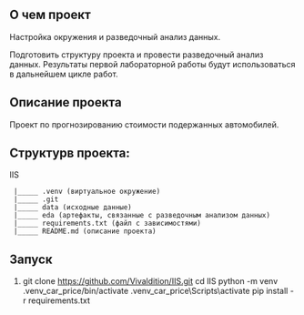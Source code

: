 ## О чем проект 

Настройка окружения и разведочный анализ данных. 

Подготовить структуру проекта и провести разведочный анализ данных. Результаты первой лабораторной работы будут использоваться в дальнейшем цикле работ.

## Описание проекта

Проект по прогнозированию стоимости подержанных автомобилей.

## Структурв проекта:

IIS
```
 |_____ .venv (виртуальное окружение)
 |_____ .git
 |_____ data (исходные данные)
 |_____ eda (артефакты, связанные с разведочным анализом данных)
 |_____ requirements.txt (файл с зависимостями)
 |_____ README.md (описание проекта)
```

## Запуск

1. git clone https://github.com/Vivaldition/IIS.git
cd IIS
python -m venv .venv_car_price/bin/activate
.venv_car_price\Scripts\activate
pip install -r requirements.txt

